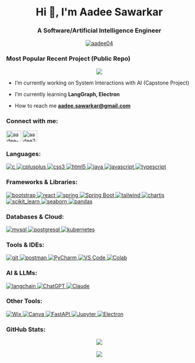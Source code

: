 
<!-- Intro -->
<h1 align="center">Hi 🤖, I'm Aadee Sawarkar</h1>
<h3 align="center">A Software/Artificial Intelligence Engineer</h3>

<!-- Profile Visited Counter -->
<!-- <p align="left"> <img src="https://komarev.com/ghpvc/?username=aadee04&label=Account%20Viewed%20Counter&color=100882&style=flat-square" alt="aadee04" /> </p> -->

<!-- Trophies -->
<p align="center"> <a href="https://github.com/ryo-ma/github-profile-trophy"><img src="https://github-profile-trophy.vercel.app/?username=aadee04&theme=onedark" alt="aadee04" /></a> </p>

### Most Popular Recent Project (Public Repo)
<p align="center">
  <img src="https://github-readme-stats.vercel.app/api/pin/?username=aadee04&repo=Fully-Local-Audio-Transcription-With-Whisper&theme=dark" />
</p>

<!-- Current Project -->
- I’m currently working on System Interactions with AI (Capstone Project)

<!-- Techstack being learnt -->
- I’m currently learning **LangGraph, Electron**

<!-- Contact -->
- How to reach me **[aadee.sawarkar@gmail.com](mailto:aadee.sawarkar@gmail.com)**<br>

<!-- Social Links -->
<h3 align="left">Connect with me:</h3>
<p align="left">
<a href="https://linkedin.com/in/aadee-sawarkar-b72966238" target="blank"><img align="center" src="https://raw.githubusercontent.com/rahuldkjain/github-profile-readme-generator/master/src/images/icons/Social/linked-in-alt.svg" alt="aadee-sawarkar-b72966238" height="30" width="40" /></a>
<a href="https://www.leetcode.com/aadee2004" target="blank"><img align="center" src="https://raw.githubusercontent.com/rahuldkjain/github-profile-readme-generator/master/src/images/icons/Social/leet-code.svg" alt="aadee2004" height="30" width="40" /></a>
</p>

<!-- LOGOS -->
<h3 align="left">Languages:</h3>
<p align="left">
  <a href="https://www.cprogramming.com/" target="_blank" rel="noreferrer">
    <img src="https://img.shields.io/badge/C-00599C?style=for-the-badge&logo=c&logoColor=white" alt="c"/>
  </a>
  <a href="https://www.w3schools.com/cpp/" target="_blank" rel="noreferrer">
    <img src="https://img.shields.io/badge/C++-00599C?style=for-the-badge&logo=c%2B%2B&logoColor=white" alt="cplusplus"/>
  </a>
  <a href="https://www.w3schools.com/css/" target="_blank" rel="noreferrer">
    <img src="https://img.shields.io/badge/CSS3-1572B6?style=for-the-badge&logo=css3&logoColor=white" alt="css3"/>
  </a>
  <a href="https://www.w3.org/html/" target="_blank" rel="noreferrer">
    <img src="https://img.shields.io/badge/HTML5-E34F26?style=for-the-badge&logo=html5&logoColor=white" alt="html5"/>
  </a>
  <a href="https://www.java.com" target="_blank" rel="noreferrer">
    <img src="https://img.shields.io/badge/Java-007396?style=for-the-badge&logo=openjdk&logoColor=white" alt="java"/>
  </a>
  <a href="https://developer.mozilla.org/en-US/docs/Web/JavaScript" target="_blank" rel="noreferrer">
    <img src="https://img.shields.io/badge/JavaScript-F7DF1E?style=for-the-badge&logo=javascript&logoColor=black" alt="javascript"/>
  </a>
  <a href="https://www.typescriptlang.org/" target="_blank" rel="noreferrer">
    <img src="https://img.shields.io/badge/TypeScript-3178C6?style=for-the-badge&logo=typescript&logoColor=white" alt="typescript"/>
  </a>
</p>

<h3 align="left">Frameworks & Libraries:</h3>
<p align="left">
  <a href="https://getbootstrap.com" target="_blank" rel="noreferrer">
    <img src="https://img.shields.io/badge/Bootstrap-7952B3?style=for-the-badge&logo=bootstrap&logoColor=white" alt="bootstrap"/>
  </a>
  <a href="https://reactjs.org/" target="_blank" rel="noreferrer">
    <img src="https://img.shields.io/badge/React-61DAFB?style=for-the-badge&logo=react&logoColor=black" alt="react"/>
  </a>
  <a href="https://spring.io/" target="_blank" rel="noreferrer">
    <img src="https://img.shields.io/badge/Spring-6DB33F?style=for-the-badge&logo=spring&logoColor=white" alt="spring"/>
  </a>
  <a href="https://spring.io/projects/spring-boot" target="_blank" rel="noreferrer">
    <img src="https://img.shields.io/badge/Spring_Boot-6DB33F?style=for-the-badge&logo=spring-boot&logoColor=white" alt="Spring Boot"/>
  </a>
  <a href="https://tailwindcss.com/" target="_blank" rel="noreferrer">
    <img src="https://img.shields.io/badge/TailwindCSS-06B6D4?style=for-the-badge&logo=tailwind-css&logoColor=white" alt="tailwind"/>
  </a>
  <a href="https://www.chartjs.org" target="_blank" rel="noreferrer">
    <img src="https://img.shields.io/badge/Chart.js-F7931E?style=for-the-badge&logo=chart.js&logoColor=white" alt="chartjs"/>
  </a>
  <a href="https://scikit-learn.org/" target="_blank" rel="noreferrer">
    <img src="https://img.shields.io/badge/scikit--learn-F7931E?style=for-the-badge&logo=scikit-learn&logoColor=white" alt="scikit_learn"/>
  </a>
  <a href="https://seaborn.pydata.org/" target="_blank" rel="noreferrer">
    <img src="https://img.shields.io/badge/Seaborn-2E8B57?style=for-the-badge&logo=seaborn&logoColor=white" alt="seaborn"/>
  </a>
  <a href="https://pandas.pydata.org/" target="_blank" rel="noreferrer">
    <img src="https://img.shields.io/badge/Pandas-150458?style=for-the-badge&logo=pandas&logoColor=white" alt="pandas"/>
  </a>
</p>

<h3 align="left">Databases & Cloud:</h3>
<p align="left">
  <a href="https://www.mysql.com/" target="_blank" rel="noreferrer">
    <img src="https://img.shields.io/badge/MySQL-4479A1?style=for-the-badge&logo=mysql&logoColor=white" alt="mysql"/>
  </a>
  <a href="https://www.postgresql.org" target="_blank" rel="noreferrer">
    <img src="https://img.shields.io/badge/PostgreSQL-4169E1?style=for-the-badge&logo=postgresql&logoColor=white" alt="postgresql"/>
  </a>
  <a href="https://kubernetes.io" target="_blank" rel="noreferrer">
    <img src="https://img.shields.io/badge/Kubernetes-326CE5?style=for-the-badge&logo=kubernetes&logoColor=white" alt="kubernetes"/>
  </a>
</p>

<h3 align="left">Tools & IDEs:</h3>
<p align="left">
  <a href="https://git-scm.com/" target="_blank" rel="noreferrer">
    <img src="https://img.shields.io/badge/Git-F05032?style=for-the-badge&logo=git&logoColor=white" alt="git"/>
  </a>
  <a href="https://postman.com" target="_blank" rel="noreferrer">
    <img src="https://img.shields.io/badge/Postman-FF6C37?style=for-the-badge&logo=postman&logoColor=white" alt="postman"/>
  </a>
  <a href="https://www.jetbrains.com/pycharm/" target="_blank" rel="noreferrer">
    <img src="https://img.shields.io/badge/PyCharm-000000.svg?&style=for-the-badge&logo=PyCharm&logoColor=white" alt="PyCharm"/>
  </a>
  <a href="https://code.visualstudio.com/" target="_blank" rel="noreferrer">
    <img src="https://img.shields.io/badge/Visual_Studio_Code-0078D4?style=for-the-badge&logo=visual%20studio%20code&logoColor=white" alt="VS Code"/>
  </a>
  <a href="https://colab.research.google.com/" target="_blank" rel="noreferrer">
    <img src="https://img.shields.io/badge/Colab-F9AB00?style=for-the-badge&logo=googlecolab&color=525252" alt="Colab"/>
  </a>
</p>

<h3 align="left">AI & LLMs:</h3>
<p align="left">
  <a href="https://www.langchain.com" target="_blank" rel="noreferrer">
    <img src="https://img.shields.io/badge/langchain-1C3C3C?style=for-the-badge&logo=langchain&logoColor=white" alt="langchain"/>
  </a>
  <a href="https://chat.openai.com/" target="_blank" rel="noreferrer">
    <img src="https://img.shields.io/badge/ChatGPT-74aa9c?style=for-the-badge&logo=openai&logoColor=white" alt="ChatGPT"/>
  </a>
  <a href="https://www.anthropic.com/claude" target="_blank" rel="noreferrer">
    <img src="https://img.shields.io/badge/Claude-D97757?style=for-the-badge&logo=claude&logoColor=white" alt="Claude"/>
  </a>
</p>

<h3 align="left">Other Tools:</h3>
<p align="left">
  <a href="https://www.wix.com/" target="_blank" rel="noreferrer">
    <img src="https://img.shields.io/badge/Wix-000?style=for-the-badge&logo=wix&logoColor=white" alt="Wix"/>
  </a>
  <a href="https://www.canva.com/" target="_blank" rel="noreferrer">
    <img src="https://img.shields.io/badge/Canva-%2300C4CC.svg?&style=for-the-badge&logo=Canva&logoColor=white" alt="Canva"/>
  </a>
  <a href="https://fastapi.tiangolo.com/" target="_blank" rel="noreferrer">
    <img src="https://img.shields.io/badge/fastapi-109989?style=for-the-badge&logo=FASTAPI&logoColor=white" alt="FastAPI"/>
  </a>
  <a href="https://jupyter.org/" target="_blank" rel="noreferrer">
    <img src="https://img.shields.io/badge/Jupyter-F37626.svg?&style=for-the-badge&logo=Jupyter&logoColor=white" alt="Jupyter"/>
  </a>
  <a href="https://www.electronjs.org/" target="_blank" rel="noreferrer">
    <img src="https://img.shields.io/badge/Electron-2B2E3A?style=for-the-badge&logo=electron&logoColor=9FEAF9" alt="Electron"/>
  </a>
</p>



<!-- Bottom Stats -->
<h3 align="left">GitHub Stats:</h3>  
<p align="center">
  <img src="https://github-readme-stats.vercel.app/api/top-langs?username=aadee04&show_icons=true&theme=dark&locale=en&layout=compact" /><br><br>
  <img src="https://github-readme-streak-stats.herokuapp.com/?user=aadee04&theme=dark" />
  <!-- <img src="https://github-readme-stats.vercel.app/api?username=aadee04&show_icons=true&theme=dark&locale=en" /> -->
  <!-- <img src="https://github-contributor-stats.vercel.app/api?username=aadee04&limit=5&theme=dark&combine_all_yearly_contributions=true" /> -->
</p>

